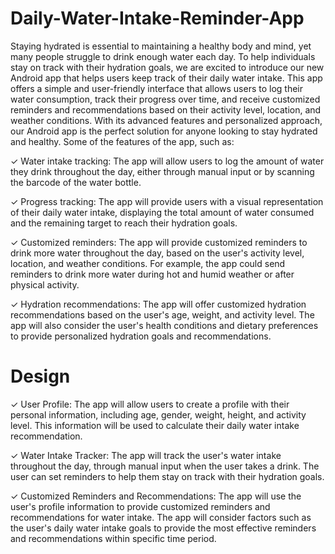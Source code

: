 

# Daily-Water-Intake-Reminder-App

Staying hydrated is essential to maintaining a healthy body and mind, yet many people struggle to drink enough water each day. To help individuals stay on track with their hydration goals, we are excited to introduce our new Android app that helps users keep track of their daily water intake. This app offers a simple and user-friendly interface that allows users to log their water consumption, track their progress over time, and receive customized reminders and recommendations based on their activity level, location, and weather conditions. With its advanced features and personalized approach, our Android app is the perfect solution for anyone looking to stay hydrated and healthy.
Some of the features of the app, such as:

✓ Water intake tracking: The app will allow users to log the amount of water they drink throughout the day, either through manual input or by scanning the barcode of the water bottle.

✓ Progress tracking: The app will provide users with a visual representation of their daily water intake, displaying the total amount of water consumed and the remaining target to reach their hydration goals.

✓ Customized reminders: The app will provide customized reminders to drink more water throughout the day, based on the user's activity level, location, and weather conditions. For example, the app could send reminders to drink more water during hot and humid weather or after physical activity.

✓ Hydration recommendations: The app will offer customized hydration recommendations based on the user's age, weight, and activity level. The app will also consider the user's health conditions and dietary preferences to provide personalized hydration goals and recommendations.

# Design

✓ User Profile: The app will allow users to create a profile with their personal information, including age, gender, weight, height, and activity level. This information will be used to calculate their daily water intake recommendation.

✓ Water Intake Tracker: The app will track the user's water intake throughout the day, through manual input when the user takes a drink. The user can set reminders to help them stay on track with their hydration goals.

✓ Customized Reminders and Recommendations: The app will use the user's profile information to provide customized reminders and recommendations for water intake. The app will consider factors such as the user's daily water intake goals to provide the most effective reminders and recommendations within specific time period.

